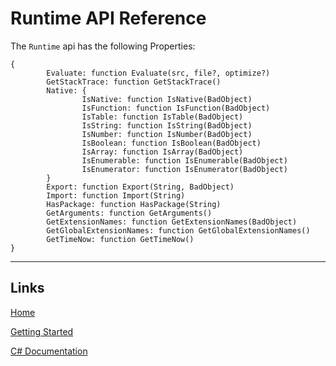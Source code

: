 # Runtime API Reference

The `Runtime` api has the following Properties:

```
{
        Evaluate: function Evaluate(src, file?, optimize?)
        GetStackTrace: function GetStackTrace()
        Native: {
                IsNative: function IsNative(BadObject)
                IsFunction: function IsFunction(BadObject)
                IsTable: function IsTable(BadObject)
                IsString: function IsString(BadObject)
                IsNumber: function IsNumber(BadObject)
                IsBoolean: function IsBoolean(BadObject)
                IsArray: function IsArray(BadObject)
                IsEnumerable: function IsEnumerable(BadObject)
                IsEnumerator: function IsEnumerator(BadObject)
        }
        Export: function Export(String, BadObject)
        Import: function Import(String)
        HasPackage: function HasPackage(String)
        GetArguments: function GetArguments()
        GetExtensionNames: function GetExtensionNames(BadObject)
        GetGlobalExtensionNames: function GetGlobalExtensionNames()
        GetTimeNow: function GetTimeNow()
}
```
___

## Links

[Home](https://bytechkr.github.io/BadScript2/)

[Getting Started](https://bytechkr.github.io/BadScript2/GettingStarted.html)

[C# Documentation](https://bytechkr.github.io/BadScript2/reference/index.html)